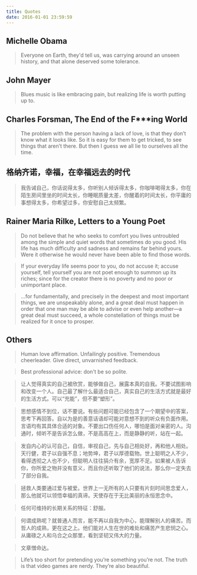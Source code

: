 ```yaml
---
title: Quotes
date: 2016-01-01 23:59:59
---
```


## Michelle Obama
> Everyone on Earth, they'd tell us, was carrying around an unseen history, and that alone deserved some tolerance.

## John Mayer
> Blues music is like embracing pain, but realizing life is worth putting up to.

## Charles Forsman, The End of the F\*\*\*ing World
> The problem with the person having a lack of love, is that they don’t know what it looks like. So it is easy for them to get tricked, to see things that aren’t there. But then I guess we all lie to ourselves all the time.

## 格纳齐诺，幸福，在幸福远去的时代
> 我告诫自己，你话说得太多，你听别人倾诉得太多，你咖啡喝得太多，你在陌生房间里坐的时间太长，你睡眠质量太差，你醒着的时间太长，你平庸的事想得太多，你希望过多，你安慰自己太频繁。
## Rainer Maria Rilke, Letters to a Young Poet
> Do not believe that he who seeks to comfort you lives untroubled among the simple and quiet words that sometimes do you good. His life has much difficulty and sadness and remains far behind yours. Were it otherwise he would never have been able to find those words.

> If your everyday life seems poor to you, do not accuse it; accuse yourself, tell yourself you are not poet enough to summon up its riches; since for the creator there is no poverty and no poor or unimportant place.​

> ...for fundamentally, and precisely in the deepest and most important things, we are unspeakably alone, and a great deal must happen in order that one man may be able to advise or even help another—a great deal must succeed, a whole constellation of things must be realized for it once to prosper.

## Others
> Human love affirmation. Unfailingly positive. Tremendous cheerleader. Give direct, unvarnished feedback.

> Best professional advice: don't be so polite.

> 让人觉得真实的自己被欣赏，能够做自己，展露本真的自我。不要试图影响和改变一个人。自己最了解什么最适合自己，真实自己的生活方式就是最好的生活方式。可以“充能”，但不要“塑形”。

> 思想感情不到位，话不要说。有些问题可能已经包含了一个期望中的答案，思考下再回答。自以为是的善意话语却可能对意想不到的听众有负面作用。言语均有其具体合适的对象。不要出口伤任何人，哪怕是面对亲密的人。沟通时，倾听不是告诉怎么做，不是高高在上，而是静静的听，站在一起。

> 发自内心的认可自己，自信，审视自己，先与自己相处好，再和他人相处。天行健，君子以自强不息；地势坤，君子以厚德载物。世上聪明之人不少，看得透彻之人也不少，但聪明人往往狷介有余，宽厚不足。如果被人告诉你，你所爱之物并没有意义，而且你还听取了他们的说法，那么你一定失去了部分自我。

> 拯救人类要通过爱与被爱。世界上一无所有的人只要有片刻时间思念爱人，那么他就可以领悟幸福的真谛。天使存在于无比美丽的永恒思念中。

> 任何可维持的长期关系的特征：舒服。

> 何谓成熟呢？就普通人而言，能不再以自我为中心，能理解别人的痛苦。而哲人的成熟，更在这之上。他们能对人生在世的难处和痛苦产生悲悯之心。从庸碌之人和乌合之众那里，看到坚韧又伟大的力量。

> 文章憎命达。

> Life’s too short for pretending you’re something you’re not. The truth is that video games are nerdy. They’re also beautiful.
